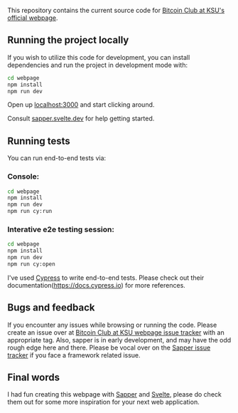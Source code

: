 This repository contains the current source code for [Bitcoin Club at KSU's official webpage](https://bitcoinclubatksu.github.io).

## Running the project locally

If you wish to utilize this code for development, you can install dependencies and run the project in development mode with:

```bash
cd webpage
npm install
npm run dev
```

Open up [localhost:3000](http://localhost:3000) and start clicking around.

Consult [sapper.svelte.dev](https://sapper.svelte.dev) for help getting started.

## Running tests

You can run end-to-end tests via:

### Console:

```bash
cd webpage
npm install
npm run dev
npm run cy:run
```

### Interative e2e testing session:

```bash
cd webpage
npm install
npm run dev
npm run cy:open
```

I've used [Cypress](https://www.cypress.io) to write end-to-end tests. Please check out their documentation(https://docs.cypress.io) for more references.

## Bugs and feedback

If you encounter any issues while browsing or running the code. Please create an issue over at [Bitcoin Club at KSU webpage issue tracker](https://github.com/bitcoinclubatksu/webpage/issues) with an appropriate tag.
Also, sapper is in early development, and may have the odd rough edge here and there. Please be vocal over on the [Sapper issue tracker](https://github.com/sveltejs/sapper/issues) if you face a framework related issue.

## Final words

I had fun creating this webpage with [Sapper](https://github.com/sveltejs/sapper) and [Svelte](https://github.com/sveltejs/svelte), please do check them out for some more inspiration for your next web application.

